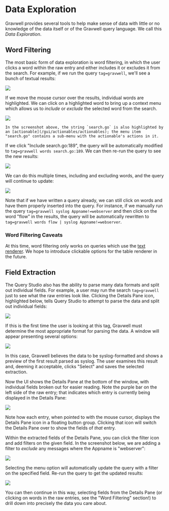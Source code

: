 # Data Exploration

Gravwell provides several tools to help make sense of data with little or no knowledge of the data itself or of the Gravwell query language. We call this *Data Exploration*.

## Word Filtering

The most basic form of data exploration is word filtering, in which the user clicks a word within the raw entry and either includes it or excludes it from the search. For example, if we run the query `tag=gravwell`, we'll see a bunch of textual results:

![](words1.png)

If we move the mouse cursor over the results, individual words are highlighted. We can click on a highlighted word to bring up a context menu which allows us to *include* or *exclude* the selected word from the search.

![](words2.png)

```{note}
In the screenshot above, the string `search.go` is also highlighted by an [actionable](/gui/actionables/actionables); the menu item "search.go" contains a sub-menu with the actionable's actions in it.
```

If we click "Include search.go:189", the query will be automatically modified to `tag=gravwell words search.go:189`. We can then re-run the query to see the new results:

![](words3.png)

We can do this multiple times, including and excluding words, and the query will continue to update:

![](words4.png)

Note that if we have written a query already, we can still click on words and have them properly inserted into the query. For instance, if we manually run the query `tag=gravwell syslog Appname!=webserver` and then click on the word "flow" in the results, the query will be automatically rewritten to `tag=gravwell words flow | syslog Appname!=webserver`.

### Word Filtering Caveats

At this time, word filtering only works on queries which use the [text renderer](/search/text/text). We hope to introduce clickable options for the table renderer in the future.

## Field Extraction

The Query Studio also has the ability to parse many data formats and split out individual fields. For example, a user may run the search `tag=gravwell` just to see what the raw entries look like. Clicking the Details Pane icon, highlighted below, tells Query Studio to attempt to parse the data and split out individual fields:

![](details-icon.png)

If this is the first time the user is looking at this tag, Gravwell must determine the most appropriate format for parsing the data. A window will appear presenting several options:

![](field-extraction.png)

In this case, Gravwell believes the data to be syslog-formatted and shows a preview of the first result parsed as syslog. The user examines this result and, deeming it acceptable, clicks "Select" and saves the selected extraction.

Now the UI shows the Details Pane at the bottom of the window, with individual fields broken out for easier reading. Note the purple bar on the left side of the raw entry; that indicates which entry is currently being displayed in the Details Pane:

![](details-pane.png)

Note how each entry, when pointed to with the mouse cursor, displays the Details Pane icon in a floating button group. Clicking that icon will switch the Details Pane over to show the fields of *that* entry.

Within the extracted fields of the Details Pane, you can click the filter icon and add filters on the given field. In the screenshot below, we are adding a filter to *exclude* any messages where the Appname is "webserver":

![](filter.png)

Selecting the menu option will automatically update the query with a filter on the specified field. Re-run the query to get the updated results:

![](filtered-query.png)

You can then continue in this way, selecting fields from the Details Pane (or clicking on words in the raw entries, see the "Word Filtering" section!) to drill down into precisely the data you care about.

